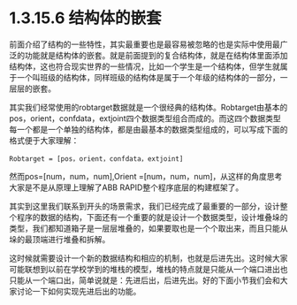 # 1.3.15.6 结构体的嵌套

前面介绍了结构的一些特性，其实最重要也是最容易被忽略的也是实际中使用最广泛的功能就是结构体的嵌套。就是前面提到的复合结构体，就是在结构体里面添加结构体，这也符合现实世界的一些情况，比如一个学生是一个结构体，但学生就属于一个叫班级的结构体，同样班级的结构体是属于一个年级的结构体的一部分，一层层的嵌套。

其实我们经常使用的robtarget数据就是一个很经典的结构体。Robtarget由基本的pos，orient，confdata，extjoint四个数据类型组合而成的。而这四个数据类型每一个都是一个单独的结构体，都是由最基本的数据类型组成的，可以写成下面的格式便于大家理解：

```text
Robtarget = [pos，orient，confdata，extjoint]
```

然而pos=[num，num，num],Orient =[num，num，num]，从这样的角度思考大家是不是从原理上理解了ABB RAPID整个程序底层的构建框架了。

其实到这里我们联系到开头的场景需求，我们已经完成了最重要的一部分，设计整个程序的数据的结构，下面还有一个重要的就是设计一个数据类型，设计堆叠垛的类型，我们都知道箱子是一层层堆叠的，如果要取也是一个个取出来，而且只能从垛的最顶端进行堆叠和拆解。

这时候就需要设计一个新的数据结构和相应的机制，也就是后进先出。这时候大家可能联想到以前在学校学到的堆栈的模型，堆栈的特点就是只能从一个端口进出也只能从一个端口出，简单说就是：先进后出，后进先出。好的下面小节我们会和大家讨论一下如何实现先进后出的功能。